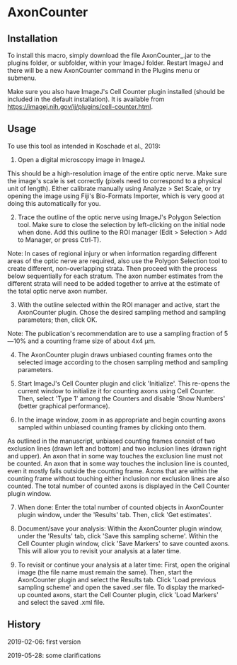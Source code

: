 # AxonCounter

## Installation
To install this macro, simply download the file AxonCounter_.jar to the plugins folder, or subfolder, within your ImageJ folder. Restart ImageJ and there will be a new AxonCounter command in the Plugins menu or submenu.

Make sure you also have ImageJ's Cell Counter plugin installed (should be included in the default installation). It is available from https://imagej.nih.gov/ij/plugins/cell-counter.html. 

## Usage
To use this tool as intended in Koschade et al., 2019:

1. Open a digital microscopy image in ImageJ. 

This should be a high-resolution image of the entire optic nerve. Make sure the image's scale is set correctly (pixels need to correspond to a physical unit of length). Either calibrate manually using Analyze > Set Scale, or try opening the image using Fiji's Bio-Formats Importer, which is very good at doing this automatically for you. 

2. Trace the outline of the optic nerve using ImageJ's Polygon Selection tool. Make sure to close the selection by left-clicking on the initial node when done. Add this outline to the ROI manager (Edit > Selection > Add to Manager, or press Ctrl-T).

Note: In cases of regional injury or when information regarding different areas of the optic nerve are required, also use the Polygon Selection tool to create  different, non-overlapping strata. Then proceed with the process below sequentially for each stratum. The axon number estimates from the different strata will need to be added together to arrive at the estimate of the total optic nerve axon number.  

3. With the outline selected within the ROI manager and active, start the AxonCounter plugin. Chose the desired sampling method and sampling parameters; then, click OK.

Note: The publication's recommendation are to use a sampling fraction of 5—10% and a counting frame size of about 4x4 µm.

4. The AxonCounter plugin draws unbiased counting frames onto the selected image according to the chosen sampling method and sampling parameters.

5. Start ImageJ's Cell Counter plugin and click 'Initialize'. This re-opens the current window to initialize it for counting axons using Cell Counter. Then, select 'Type 1' among the Counters and disable 'Show Numbers' (better graphical performance). 

6. In the image window, zoom in as appropriate and begin counting axons sampled within unbiased counting frames by clicking onto them.

As outlined in the manuscript, unbiased counting frames consist of two exclusion lines (drawn left and bottom) and two inclusion lines (drawn right and upper). An axon that in some way touches the exclusion line must not be counted. An axon that in some way touches the inclusion line is counted, even it mostly falls outside the counting frame. Axons that are within the counting frame without touching either inclusion nor exclusion lines are also counted. The total number of counted axons is displayed in the Cell Counter plugin window.

7. When done: Enter the total number of counted objects in AxonCounter plugin window, under the 'Results' tab. Then, click 'Get estimates'. 

7. Document/save your analysis: Within the AxonCounter plugin window, under the 'Results' tab, click 'Save this sampling scheme'. Within the Cell Counter plugin window, click 'Save Markers' to save counted axons. This will allow you to revisit your analysis at a later time. 

8. To revisit or continue your analysis at a later time: First, open the original image (the file name must remain the same). Then, start the AxonCounter plugin and select the Results tab. Click 'Load previous sampling scheme' and open the saved .ser file. To display the marked-up counted axons, start the Cell Counter plugin, click 'Load Markers' and select the saved .xml file. 

## History
2019-02-06: first version

2019-05-28: some clarifications
